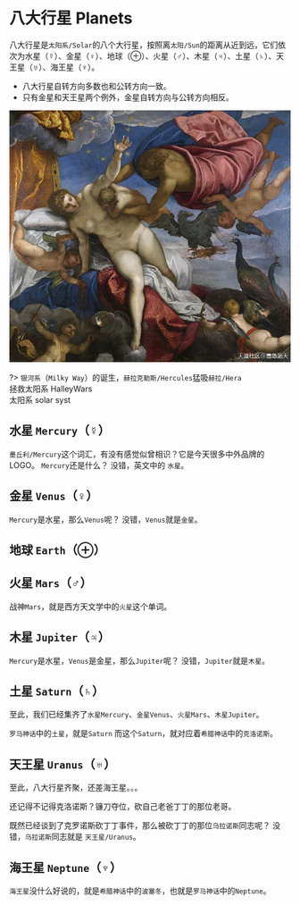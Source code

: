 # 八大行星 Planets

八大行星是`太阳系/Solar`的八个大行星，按照离`太阳/Sun`的距离从近到远，它们依次为水星（☿）、金星（♀）、地球（⊕）、火星（♂）、木星（♃）、土星（♄）、天王星（♅）、海王星（♆）。
- 八大行星自转方向多数也和公转方向一致。
- 只有金星和天王星两个例外，金星自转方向与公转方向相反。

![](../part0/chapter1/section5/he-Origin-of-the-Milky-Way.jpg)

?> `银河系`（`Milky Way`）的诞生，`赫拉克勒斯/Hercules`猛吸`赫拉/Hera`<br>
拯救太阳系 HalleyWars<br>
太阳系 solar syst

## 水星 `Mercury`（☿）

`墨丘利/Mercury`这个词汇，有没有感觉似曾相识？它是今天很多中外品牌的LOGO。
`Mercury`还是什么？
没错，英文中的 `水星`。

## 金星 `Venus`（♀）

`Mercury`是水星，那么`Venus`呢？
没错，`Venus`就是`金星`。

## 地球 `Earth`（⊕）

## 火星 `Mars`（♂）

战神`Mars`，就是西方天文学中的`火星`这个单词。

## 木星 `Jupiter`（♃）

`Mercury`是水星，`Venus`是金星，那么`Jupiter`呢？
没错，`Jupiter`就是`木星`。

## 土星 `Saturn`（♄）

至此，我们已经集齐了`水星Mercury`、`金星Venus`、`火星Mars`、`木星Jupiter`。

`罗马神话`中的`土星`，就是`Saturn`
而这个`Saturn`，就对应着`希腊神话`中的`克洛诺斯`。

## 天王星 `Uranus`（♅）

至此，八大行星齐聚，还差海王星。。。

还记得不记得克洛诺斯？镰刀夺位，砍自己老爸丁丁的那位老哥。

既然已经谈到了克罗诺斯砍丁丁事件，那么被砍丁丁的那位`乌拉诺斯`同志呢？
没错，`乌拉诺斯`同志就是 `天王星/Uranus`。

## 海王星 `Neptune`（♆）

`海王星`没什么好说的，就是`希腊神话`中的`波塞冬`，也就是`罗马神话`中的`Neptune`。
